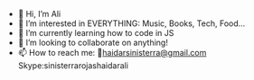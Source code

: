 - 👋 Hi, I’m Ali
- 👀 I’m interested in EVERYTHING: Music, Books, Tech, Food... 
- 🌱 I’m currently learning how to code in JS
- 💞️ I’m looking to collaborate on anything!
- 📫 How to reach me: 📧haidarsinisterra@gmail.com Skype:sinisterrarojashaidarali 

<!---
Bluehaidar/Bluehaidar is a ✨ special ✨ repository because its `README.md` (this file) appears on your GitHub profile.
You can click the Preview link to take a look at your changes.
--->
